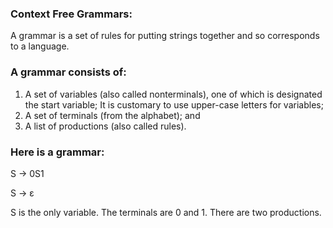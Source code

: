 ### Context Free Grammars: 
A grammar is a set of rules for putting strings together and so corresponds to a language.

### A grammar consists of:
1. A set of variables (also called nonterminals), one of which is designated the start variable; It is customary to use upper-case letters for variables;
2. A set of terminals (from the alphabet); and
3. A list of productions (also called rules).

### Here is a grammar:
  S → 0S1
  
  S → ε
  
S is the only variable. The terminals are 0 and 1. There are two productions.
